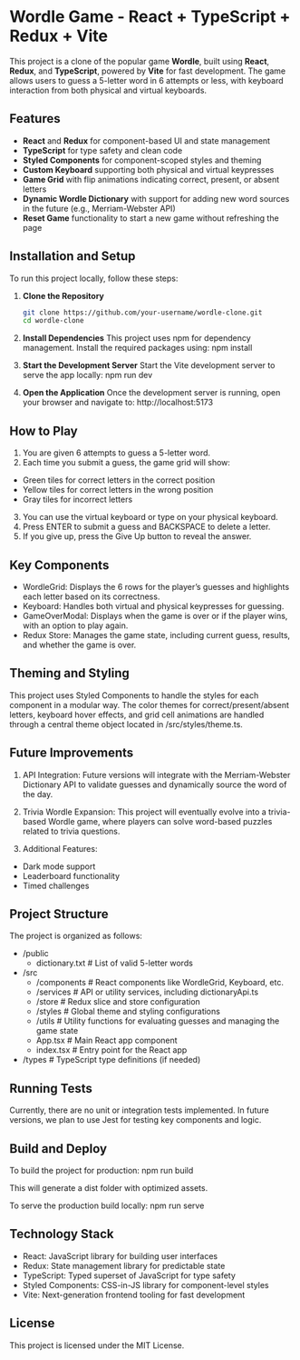 # Wordle Game - React + TypeScript + Redux + Vite

This project is a clone of the popular game **Wordle**, built using **React**, **Redux**, and **TypeScript**, powered by **Vite** for fast development. The game allows users to guess a 5-letter word in 6 attempts or less, with keyboard interaction from both physical and virtual keyboards.

## Features

- **React** and **Redux** for component-based UI and state management
- **TypeScript** for type safety and clean code
- **Styled Components** for component-scoped styles and theming
- **Custom Keyboard** supporting both physical and virtual keypresses
- **Game Grid** with flip animations indicating correct, present, or absent letters
- **Dynamic Wordle Dictionary** with support for adding new word sources in the future (e.g., Merriam-Webster API)
- **Reset Game** functionality to start a new game without refreshing the page

## Installation and Setup

To run this project locally, follow these steps:

1. **Clone the Repository**
   
   ```bash
   git clone https://github.com/your-username/wordle-clone.git
   cd wordle-clone

2. **Install Dependencies**
  This project uses npm for dependency management. Install the required packages using:
  npm install

3. **Start the Development Server**
  Start the Vite development server to serve the app locally:
  npm run dev

4. **Open the Application**
  Once the development server is running, open your browser and navigate to:
  http://localhost:5173

## How to Play
1. You are given 6 attempts to guess a 5-letter word.
2. Each time you submit a guess, the game grid will show:
  - Green tiles for correct letters in the correct position
  - Yellow tiles for correct letters in the wrong position
  - Gray tiles for incorrect letters
3. You can use the virtual keyboard or type on your physical keyboard.
4. Press ENTER to submit a guess and BACKSPACE to delete a letter.
5. If you give up, press the Give Up button to reveal the answer.

## Key Components
- WordleGrid: Displays the 6 rows for the player’s guesses and highlights each letter based on its correctness.
- Keyboard: Handles both virtual and physical keypresses for guessing.
- GameOverModal: Displays when the game is over or if the player wins, with an option to play again.
- Redux Store: Manages the game state, including current guess, results, and whether the game is over.

## Theming and Styling
This project uses Styled Components to handle the styles for each component in a modular way. The color themes for correct/present/absent letters, keyboard hover effects, and grid cell animations are handled through a central theme object located in /src/styles/theme.ts.

## Future Improvements
1. API Integration: Future versions will integrate with the Merriam-Webster Dictionary API to validate guesses and dynamically source the word of the day.

2. Trivia Wordle Expansion: This project will eventually evolve into a trivia-based Wordle game, where players can solve word-based puzzles related to trivia questions.

3. Additional Features:
  - Dark mode support
  - Leaderboard functionality
  - Timed challenges

## Project Structure
The project is organized as follows:
- /public
  - dictionary.txt        # List of valid 5-letter words
- /src
  - /components           # React components like WordleGrid, Keyboard, etc.
  - /services             # API or utility services, including dictionaryApi.ts
  - /store                # Redux slice and store configuration
  - /styles               # Global theme and styling configurations
  - /utils                # Utility functions for evaluating guesses and managing the game state
  - App.tsx               # Main React app component
  - index.tsx             # Entry point for the React app
- /types                  # TypeScript type definitions (if needed)

## Running Tests
Currently, there are no unit or integration tests implemented. In future versions, we plan to use Jest for testing key components and logic.

## Build and Deploy
To build the project for production: 
npm run build

This will generate a dist folder with optimized assets.

To serve the production build locally:
npm run serve

## Technology Stack
- React: JavaScript library for building user interfaces
- Redux: State management library for predictable state
- TypeScript: Typed superset of JavaScript for type safety
- Styled Components: CSS-in-JS library for component-level styles
- Vite: Next-generation frontend tooling for fast development

## License
This project is licensed under the MIT License.